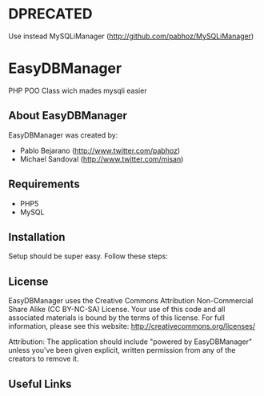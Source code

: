 DPRECATED
=========
Use instead MySQLiManager (http://github.com/pabhoz/MySQLiManager)

EasyDBManager
=============

PHP POO Class wich mades mysqli easier

About EasyDBManager
------------------


EasyDBManager was created by:
- Pablo Bejarano (http://www.twitter.com/pabhoz)
- Michael Sandoval (http://www.twitter.com/misan)

Requirements
------------

- PHP5
- MySQL


Installation
------------

Setup should be super easy. Follow these steps:

License
-------

EasyDBManager uses the Creative Commons Attribution Non-Commercial Share Alike (CC BY-NC-SA) License.
Your use of this code and all associated materials is bound by the terms of this license.
For full information, please see this website: http://creativecommons.org/licenses/

Attribution: The application should include "powered by EasyDBManager" unless you've been given explicit, written permission from any of the creators to
remove it.


Useful Links
------------

